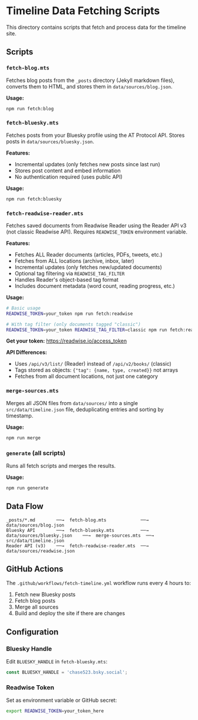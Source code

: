 # Timeline Data Fetching Scripts

This directory contains scripts that fetch and process data for the timeline site.

## Scripts

### `fetch-blog.mts`
Fetches blog posts from the `_posts` directory (Jekyll markdown files), converts them to HTML, and stores them in `data/sources/blog.json`.

**Usage:**
```bash
npm run fetch:blog
```

### `fetch-bluesky.mts`
Fetches posts from your Bluesky profile using the AT Protocol API. Stores posts in `data/sources/bluesky.json`.

**Features:**
- Incremental updates (only fetches new posts since last run)
- Stores post content and embed information
- No authentication required (uses public API)

**Usage:**
```bash
npm run fetch:bluesky
```

### `fetch-readwise-reader.mts`
Fetches saved documents from Readwise Reader using the Reader API v3 (not classic Readwise API). Requires `READWISE_TOKEN` environment variable.

**Features:**
- Fetches ALL Reader documents (articles, PDFs, tweets, etc.)
- Fetches from ALL locations (archive, inbox, later)
- Incremental updates (only fetches new/updated documents)
- Optional tag filtering via `READWISE_TAG_FILTER`
- Handles Reader's object-based tag format
- Includes document metadata (word count, reading progress, etc.)

**Usage:**
```bash
# Basic usage
READWISE_TOKEN=your_token npm run fetch:readwise

# With tag filter (only documents tagged "classic")
READWISE_TOKEN=your_token READWISE_TAG_FILTER=classic npm run fetch:readwise
```

**Get your token:** https://readwise.io/access_token

**API Differences:**
- Uses `/api/v3/list/` (Reader) instead of `/api/v2/books/` (classic)
- Tags stored as objects: `{"tag": {name, type, created}}` not arrays
- Fetches from all document locations, not just one category

### `merge-sources.mts`
Merges all JSON files from `data/sources/` into a single `src/data/timeline.json` file, deduplicating entries and sorting by timestamp.

**Usage:**
```bash
npm run merge
```

### `generate` (all scripts)
Runs all fetch scripts and merges the results.

**Usage:**
```bash
npm run generate
```

## Data Flow

```
_posts/*.md        ──→  fetch-blog.mts             ──→  data/sources/blog.json
Bluesky API        ──→  fetch-bluesky.mts          ──→  data/sources/bluesky.json    ──→  merge-sources.mts  ──→  src/data/timeline.json
Reader API (v3)    ──→  fetch-readwise-reader.mts  ──→  data/sources/readwise.json
```

## GitHub Actions

The `.github/workflows/fetch-timeline.yml` workflow runs every 4 hours to:
1. Fetch new Bluesky posts
2. Fetch blog posts
3. Merge all sources
4. Build and deploy the site if there are changes

## Configuration

### Bluesky Handle
Edit `BLUESKY_HANDLE` in `fetch-bluesky.mts`:
```typescript
const BLUESKY_HANDLE = 'chase523.bsky.social';
```

### Readwise Token
Set as environment variable or GitHub secret:
```bash
export READWISE_TOKEN=your_token_here
```

